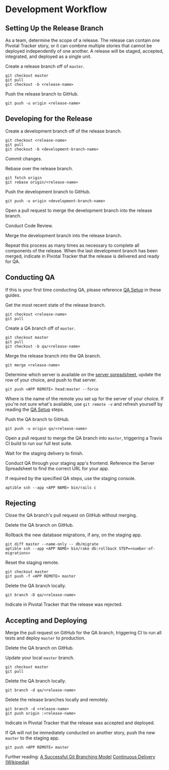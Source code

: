 Development Workflow
====================

Setting Up the Release Branch
-----------------------------

As a team, determine the scope of a release. The release can contain one
Pivotal Tracker story, or it can combine multiple stories that cannot be
deployed independently of one another. A release will be staged, accepted,
integrated, and deployed as a single unit.

Create a release branch off of `master`.

    git checkout master
    git pull
    git checkout -b <release-name>

Push the release branch to GitHub.

    git push -u origin <release-name>

Developing for the Release
--------------------------

Create a development branch off of the release branch.

    git checkout <release-name>
    git pull
    git checkout -b <development-branch-name>

Commit changes.

Rebase over the release branch.

    git fetch origin
    git rebase origin/<release-name>

Push the development branch to GitHub.

    git push -u origin <development-branch-name>

Open a pull request to merge the development branch into the release branch.

Conduct Code Review.

Merge the development branch into the release branch.

Repeat this process as many times as necessary to complete all
components of the release. When the last development branch has been
merged, indicate in Pivotal Tracker that the release is delivered and
ready for QA.

Conducting QA
-------------

If this is your first time conducting QA, please reference [QA Setup](qa-setup.md) in these guides.

Get the most recent state of the release branch.

    git checkout <release-name>
    git pull

Create a QA branch off of `master`.

    git checkout master
    git pull
    git checkout -b qa/<release-name>

Merge the release branch into the QA branch.

    git merge <release-name>

Determine which server is available on the [server spreadsheet](https://docs.google.com/spreadsheets/d/1qZ5x80cYXHxACJbZ20W5MqH6ETRFDmaLTnsjaqen6O0/edit), update the row of your choice, and push to that server.

    git push <APP REMOTE> head:master --force

Where <APP REMOTE> is the name of the remote you set up for the server of your choice. If you're not sure what's available, use `git remote -v` and refresh yourself by reading the [QA Setup](qa-setup.md) steps.

Push the QA branch to GitHub.

    git push -u origin qa/<release-name>

Open a pull request to merge the QA branch into `master`, triggering a Travis CI build to run our full test suite.

Wait for the staging delivery to finish.

Conduct QA through your staging app's frontend. Reference the Server Spreadsheet to find the correct URL for your app.

If required by the specified QA steps, use the staging console.

    aptible ssh --app <APP NAME> bin/rails c

Rejecting
---------

Close the QA branch's pull request on GitHub without merging.

Delete the QA branch on GitHub.

Rollback the new database migrations, if any, on the staging app.

    git diff master --name-only -- db/migrate
    aptible ssh --app <APP NAME> bin/rake db:rollback STEP=<number-of-migrations>

Reset the staging remote.

    git checkout master
    git push -f <APP REMOTE> master

Delete the QA branch locally.

    git branch -D qa/<release-name>

Indicate in Pivotal Tracker that the release was rejected.

Accepting and Deploying
-----------------------

Merge the pull request on GitHub for the QA branch, triggering
CI to run all tests and deploy `master` to production.

Delete the QA branch on GitHub.

Update your local `master` branch.

    git checkout master
    git pull

Delete the QA branch locally.

    git branch -d qa/<release-name>

Delete the release branches locally and remotely.

    git branch -d <release-name>
    git push origin :<release-name>

Indicate in Pivotal Tracker that the release was accepted and deployed.

If QA will not be immediately conducted on another story, push the new `master` to the staging app.

    git push <APP REMOTE> master

Further reading:
[A Successful Git Branching Model](http://nvie.com/posts/a-successful-git-branching-model/)
[Continuous Delivery (Wikipedia)](https://en.wikipedia.org/wiki/Continuous_delivery)
